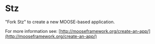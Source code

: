 Stz
=====

"Fork Stz" to create a new MOOSE-based application.

For more information see: [http://mooseframework.org/create-an-app/](http://mooseframework.org/create-an-app/)
